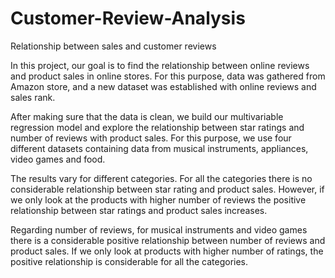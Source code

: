 # Customer-Review-Analysis
Relationship between sales and customer reviews 

In this project, our goal is to find the relationship between online reviews and product sales in online stores. For this purpose, data was gathered from Amazon store, and a new dataset was established with online reviews and sales rank.

  After making sure that the data is clean, we build our multivariable regression model and explore the relationship between star ratings and number of reviews with product sales. For this purpose, we use four different datasets containing data from musical instruments, appliances, video games and food.
  
  The results vary for different categories. For all the categories there is no considerable relationship between star rating and product sales. However, if we only look at the products with higher number of reviews the positive relationship between star ratings and product sales increases.
  
  Regarding number of reviews, for musical instruments and video games there is a considerable positive relationship between number of reviews and product sales. If we only look at products with higher number of ratings, the positive relationship is considerable for all the categories.


